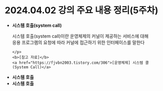 # 2024.04.02 강의 주요 내용 정리(5주차)
<ul>
  <li>
    <b>시스템 호출(system call)</b><br>
    <p>
      시스템 호출(system call)이란 운영체제의 커널이 제공하는 서비스에 대해<br>
      응용 프로그램의 요청에 따라 커널에 접근하기 위한 인터페이스를 말한다<br>
      


    </p>
    <b>[참고 자료]</b>
    <a href="https://fjvbn2003.tistory.com/306">[운영체제] 시스템 콜 (System Call)</a>
  </li>
  <li>
    <b>시스템 호출</b>
  </li>
  <li>
    <b>시스템 호출</b>
  </li>
</ul>

